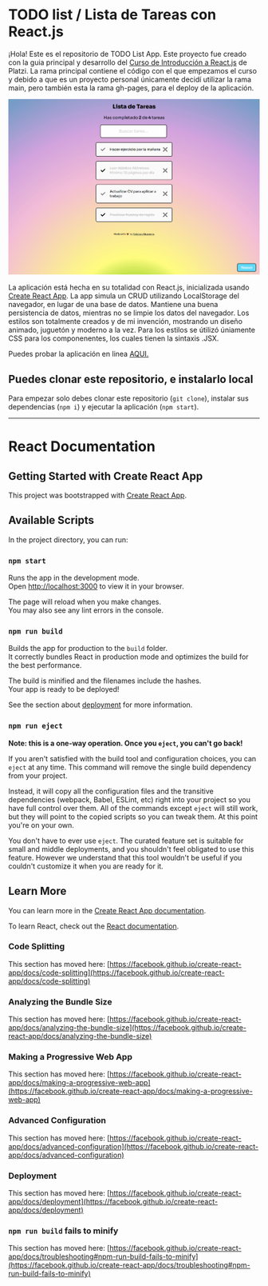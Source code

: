 # TODO list / Lista de Tareas con React.js

¡Hola! Este es el repositorio de TODO List App. Este proyecto fue creado con la guia principal y desarrollo del [Curso de Introducción a React.js](https://platzi.com/reactjs) de Platzi.
La rama principal contiene el código con el que empezamos el curso y debido a que es un proyecto personal únicamente decidí utilizar la rama main, pero también esta la rama gh-pages, para el deploy de la aplicación.

[<code><img alt="introducing" src="./public/assets/ReactTodoListTerminada.gif"></code>](https://alvarenga144.github.io/TodoList-Reactjs18/)

La aplicación está hecha en su totalidad con React.js, inicializada usando [Create React App](https://github.com/facebook/create-react-app).
La app simula un CRUD utilizando LocalStorage del navegador, en lugar de una base de datos. Mantiene una buena persistencia de datos, mientras no se limpie los datos del navegador. Los estilos son totalmente creados y de mi invención, mostrando un diseño animado, juguetón y moderno a la vez. 
Para los estilos se útilizó úniamente CSS para los componenentes, los cuales tienen la sintaxis .JSX.

Puedes probar la aplicación en linea [AQUI.](https://alvarenga144.github.io/TodoList-Reactjs18/)

## Puedes clonar este repositorio, e instalarlo local

Para empezar solo debes clonar este repositorio (`git clone`), instalar sus dependencias (`npm i`) y ejecutar la aplicación (`npm start`).

<hr>

# React Documentation

## Getting Started with Create React App

This project was bootstrapped with [Create React App](https://github.com/facebook/create-react-app).

## Available Scripts

In the project directory, you can run:

### `npm start`

Runs the app in the development mode.\
Open [http://localhost:3000](http://localhost:3000) to view it in your browser.

The page will reload when you make changes.\
You may also see any lint errors in the console.

### `npm run build`

Builds the app for production to the `build` folder.\
It correctly bundles React in production mode and optimizes the build for the best performance.

The build is minified and the filenames include the hashes.\
Your app is ready to be deployed!

See the section about [deployment](https://facebook.github.io/create-react-app/docs/deployment) for more information.

### `npm run eject`

**Note: this is a one-way operation. Once you `eject`, you can't go back!**

If you aren't satisfied with the build tool and configuration choices, you can `eject` at any time. This command will remove the single build dependency from your project.

Instead, it will copy all the configuration files and the transitive dependencies (webpack, Babel, ESLint, etc) right into your project so you have full control over them. All of the commands except `eject` will still work, but they will point to the copied scripts so you can tweak them. At this point you're on your own.

You don't have to ever use `eject`. The curated feature set is suitable for small and middle deployments, and you shouldn't feel obligated to use this feature. However we understand that this tool wouldn't be useful if you couldn't customize it when you are ready for it.

## Learn More

You can learn more in the [Create React App documentation](https://facebook.github.io/create-react-app/docs/getting-started).

To learn React, check out the [React documentation](https://reactjs.org/).

### Code Splitting

This section has moved here: [https://facebook.github.io/create-react-app/docs/code-splitting](https://facebook.github.io/create-react-app/docs/code-splitting)

### Analyzing the Bundle Size

This section has moved here: [https://facebook.github.io/create-react-app/docs/analyzing-the-bundle-size](https://facebook.github.io/create-react-app/docs/analyzing-the-bundle-size)

### Making a Progressive Web App

This section has moved here: [https://facebook.github.io/create-react-app/docs/making-a-progressive-web-app](https://facebook.github.io/create-react-app/docs/making-a-progressive-web-app)

### Advanced Configuration

This section has moved here: [https://facebook.github.io/create-react-app/docs/advanced-configuration](https://facebook.github.io/create-react-app/docs/advanced-configuration)

### Deployment

This section has moved here: [https://facebook.github.io/create-react-app/docs/deployment](https://facebook.github.io/create-react-app/docs/deployment)

### `npm run build` fails to minify

This section has moved here: [https://facebook.github.io/create-react-app/docs/troubleshooting#npm-run-build-fails-to-minify](https://facebook.github.io/create-react-app/docs/troubleshooting#npm-run-build-fails-to-minify)
